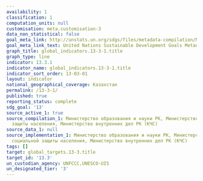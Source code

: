 ```yaml
---
availability: 1
classification: 1
computation_units: null
customisation: meta.customisation-3
data_non_statistical: false
goal_meta_link: http://unstats.un.org/sdgs/files/metadata-compilation/Metadata-Goal-13.pdf
goal_meta_link_text: United Nations Sustainable Development Goals Metadata (pdf 759kB)
graph_title: global_indicators.13-3-1.title
graph_type: line
indicator: 13.3.1
indicator_name: global_indicators.13-3-1.title
indicator_sort_order: 13-03-01
layout: indicator
national_geographical_coverage: Казахстан
permalink: /13-3-1/
published: true
reporting_status: complete
sdg_goal: '13'
source_active_1: true
source_compilation_1: Министерство образования и науки РК, Министерство труда и социальной
  защиты населения, Министерство внутренних дел РК (КЧС)
source_data_1: null
source_implementation_1: Министерство образования и науки РК, Министерство труда и
  социальной защиты населения, Министерство внутренних дел РК (КЧС)
tags: []
target: global_targets.13-3.title
target_id: '13.3'
un_custodian_agency: UNFCCC,UNESCO-UIS
un_designated_tier: '3'
---
```

